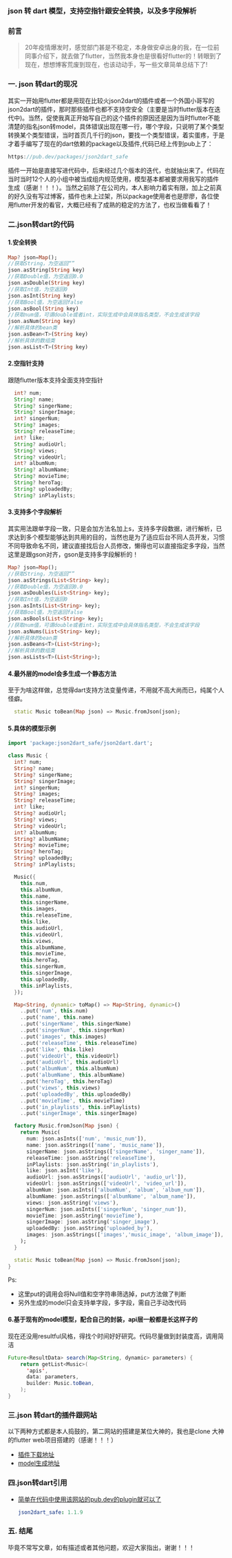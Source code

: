 ### json 转 dart 模型，支持空指针跟安全转换，以及多字段解析

### 前言

> 20年疫情爆发时，感觉部门甚是不稳定，本身做安卓出身的我，在一位前同事介绍下，就去做了flutter，当然我本身也是很看好flutter的！转眼到了现在，想想博客荒废到现在，也该动动手，写一些文章简单总结下了!

### 一. json 转dart的现况

其实一开始用flutter都是用现在比较火json2dart的插件或者一个外国小哥写的json2dart的插件，那时那些插件也都不支持空安全（主要是当时flutter版本在迭代中)。当然，促使我真正开始写自己的这个插件的原因还是因为当时flutter不能清楚的指名json转model，具体错误出现在哪一行，哪个字段，只说明了某个类型转换某个类型错误，当时首页几千行的json，要找一个类型错误，着实蛋疼，于是才着手编写了现在的dart依赖的package以及插件,代码已经上传到pub上了：

```dart
https://pub.dev/packages/json2dart_safe
```

插件一开始是直接写进代码中，后来经过几个版本的迭代，也就抽出来了。代码在当时当时12个人的小组中被当成组内规范使用，模型基本都被要求用我写的插件生成（感谢！！！）。当然之前除了在公司内，本人影响力着实有限，加上之前真的好久没有写过博客，插件也未上过架，所以package使用者也是廖廖，各位使用flutter开发的看官，大概已经有了成熟的稳定的方法了，也权当做看看了！

### 二.json转dart的代码

#### 1.安全转换
```dart
Map? json=Map();
//获取String，为空返回“”
json.asString(String key)
//获取Double值，为空返回0.0
json.asDouble(String key)
//获取Int值，为空返回0
json.asInt(String key)
//获取Bool值，为空返回false
json.asBool(String key)
//获取num值，可谓double或者int，实际生成中会具体指名类型，不会生成该字段
json.asNum(String key)
//解析具体的bean类
json.asBean<T>(String key)
//解析具体的数组类
json.asList<T>(String key)
```
#### 2.空指针支持

跟随flutter版本支持全面支持空指针

```java
  int? num;
  String? name;
  String? singerName;
  String? singerImage;
  int? singerNum;
  String? images;
  String? releaseTime;
  int? like;
  String? audioUrl;
  String? views;
  String? videoUrl;
  int? albumNum;
  String? albumName;
  String? movieTime;
  String? heroTag;
  String? uploadedBy;
  String? inPlaylists;
```

#### 3.支持多个字段解析

其实用法跟单字段一致，只是会加方法名加上s，支持多字段数据，进行解析，已求达到多个模型能够达到共用的目的，当然也是为了适应后台不同人员开发，习惯不同导致命名不同，建议直接找后台人员修改，懒得也可以直接指定多字段，当然这里是跟gson对齐，gson是支持多字段解析的！

```dart
Map? json=Map();
//获取String，为空返回“”
json.asStrings(List<String> key);
//获取Double值，为空返回0.0
json.asDoubles(List<String> key);
//获取Int值，为空返回0
json.asInts(List<String> key);
//获取Bool值，为空返回false
json.asBools(List<String> key);
//获取num值，可谓double或者int，实际生成中会具体指名类型，不会生成该字段
json.asNums(List<String> key);
//解析具体的bean类
json.asBeans<T>(List<String>);
//解析具体的数组类
json.asLists<T>(List<String>);
```

#### 4.最外层的model会多生成一个静态方法

至于为啥这样做，总觉得dart支持方法变量传递，不用就不高大尚而已，纯属个人怪癖。

```dart
  static Music toBean(Map json) => Music.fromJson(json);

```

#### 5.具体的模型示例

```dart
import 'package:json2dart_safe/json2dart.dart';

class Music {
  int? num;
  String? name;
  String? singerName;
  String? singerImage;
  int? singerNum;
  String? images;
  String? releaseTime;
  int? like;
  String? audioUrl;
  String? views;
  String? videoUrl;
  int? albumNum;
  String? albumName;
  String? movieTime;
  String? heroTag;
  String? uploadedBy;
  String? inPlaylists;

  Music({
    this.num,
    this.albumNum,
    this.name,
    this.singerName,
    this.images,
    this.releaseTime,
    this.like,
    this.audioUrl,
    this.videoUrl,
    this.views,
    this.albumName,
    this.movieTime,
    this.heroTag,
    this.singerNum,
    this.singerImage,
    this.uploadedBy,
    this.inPlaylists,
  });

  Map<String, dynamic> toMap() => Map<String, dynamic>()
    ..put('num', this.num)
    ..put('name', this.name)
    ..put('singerName', this.singerName)
    ..put('singerNum', this.singerNum)
    ..put('images', this.images)
    ..put('releaseTime', this.releaseTime)
    ..put('like', this.like)
    ..put('videoUrl', this.videoUrl)
    ..put('audioUrl', this.audioUrl)
    ..put('albumNum', this.albumNum)
    ..put('albumName', this.albumName)
    ..put('heroTag', this.heroTag)
    ..put('views', this.views)
    ..put('uploadedBy', this.uploadedBy)
    ..put('movieTime', this.movieTime)
    ..put('in_playlists', this.inPlaylists)
    ..put('singerImage', this.singerImage)

  factory Music.fromJson(Map json) {
    return Music(
      num: json.asInts(['num', 'music_num']),
      name: json.asStrings(['name', 'music_name']),
      singerName: json.asStrings(['singerName', 'singer_name']),
      releaseTime: json.asString('releaseTime'),
      inPlaylists: json.asString('in_playlists'),
      like: json.asInt('like'),
      audioUrl: json.asStrings(['audioUrl', 'audio_url']),
      videoUrl: json.asStrings(['videoUrl', 'video_url']),
      albumNum: json.asInts(['albumNum', 'album', 'album_num']),
      albumName: json.asStrings(['albumName', 'album_name']),
      views: json.asString('views'),
      singerNum: json.asInts(['singerNum', 'singer_num']),
      movieTime: json.asString('movieTime'),
      singerImage: json.asString('singer_image'),
      uploadedBy: json.asString('uploaded_by'),
      images: json.asStrings(['images','music_image', 'album_image']),
    );
  }

  static Music toBean(Map json) => Music.fromJson(json);
}
```

Ps:

- 这里put的调用会将Null值和空字符串筛选掉，put方法做了判断
- 另外生成的model只会支持单字段，多字段，需自己手动改代码

#### 6.基于现有的model模型，配合自己的封装，api层一般都是长这样子的

现在还没用resultful风格，得找个时间好好研究。代码尽量做到封装度高，调用简洁

```java
Future<ResultData> search(Map<String, dynamic> parameters) {
    return getList<Music>(
      'apis',
      data: parameters,
      builder: Music.toBean,
    );
}
```

###  三.json 转dart的插件跟网站

以下两种方式都是本人捣鼓的，第二网站的搭建是某位大神的，我也是clone 大神的flutter web项目搭建的（感谢！！！）

- [插件下载地址](https://github.com/fastcode555/JsonBeanGenerator/tree/master/publish_version)
- [model生成地址](https://fastcode555.github.io/#tools/Json2DartPage)

### 四.json转dart引用

- [简单在代码中使用该网站的pub.dev的plugin就可以了](https://pub.dev/packages/json2dart_safe)

  ```yaml
  json2dart_safe: 1.1.9
  ```

### 五. 结尾

毕竟不常写文章，如有描述或者其他问题，欢迎大家指出，谢谢！！！